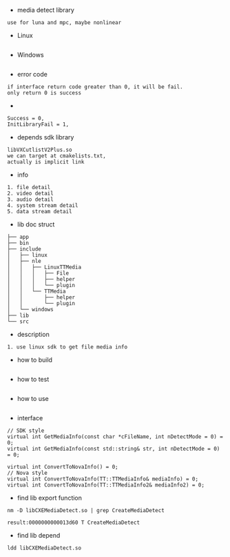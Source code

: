 
- media detect library
```
use for luna and mpc, maybe nonlinear
```

- Linux
```

```

- Windows
```

```

- error code
```
if interface return code greater than 0, it will be fail.
only return 0 is success
```
- 
```
Success = 0,    
InitLibraryFail = 1,

```

- depends sdk library
```
libVXCutlistV2Plus.so
we can target at cmakelists.txt,
actually is implicit link
```
- info
```
1. file detail
2. video detail
3. audio detail
4. system stream detail
5. data stream detail
```

- lib doc struct
```
├── app
├── bin
├── include
│   ├── linux
│   ├── nle
│   │   ├── LinuxTTMedia
│   │   │   ├── File
│   │   │   ├── helper
│   │   │   └── plugin
│   │   └── TTMedia
│   │       ├── helper
│   │       └── plugin
│   └── windows
├── lib
└── src
```

- description
```
1. use linux sdk to get file media info
```

- how to build
```

```

- how to test
```

```

- how to use
```

```

- interface
```
// SDK style
virtual int GetMediaInfo(const char *cFileName, int nDetectMode = 0) = 0;
virtual int GetMediaInfo(const std::string& str, int nDetectMode = 0) = 0;

virtual int ConvertToNovaInfo() = 0;
// Nova style
virtual int ConvertToNovaInfo(TT::TTMediaInfo& mediaInfo) = 0;
virtual int ConvertToNovaInfo(TT::TTMediaInfo2& mediaInfo2) = 0;
```
- find lib export function
```
nm -D libCXEMediaDetect.so | grep CreateMediaDetect

result:0000000000013d60 T CreateMediaDetect
```
- find lib depend
```
ldd libCXEMediaDetect.so 
```